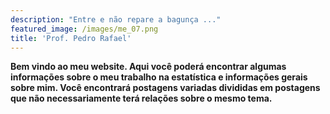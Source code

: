 ```yaml
--- 
description: "Entre e não repare a bagunça ..."
featured_image: /images/me_07.png
title: 'Prof. Pedro Rafael'
---
```


**Bem vindo ao meu website. Aqui você poderá encontrar algumas informações sobre o meu trabalho na estatística e informações gerais sobre mim. Você encontrará postagens variadas divididas em postagens que não necessariamente terá relações sobre o mesmo tema.**
